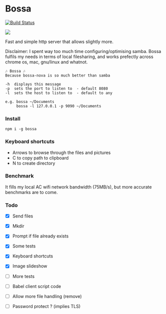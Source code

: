 # Bossa
[![Build Status](https://travis-ci.org/pldubouilh/bossa.svg?branch=master)](https://travis-ci.org/pldubouilh/bossa)

![](https://thumbs.gfycat.com/ScientificLoathsomeFruitfly-size_restricted.gif)

Fast and simple http server that allows slightly more.

Disclaimer: I spent way too much time configuring/optimising samba. Bossa fulfils my needs in terms of local filesharing, and works prefectly across chrome os, mac, gnu/linux and whatnot.

```
🎶 Bossa 🎶
Because bossa-nova is so much better than samba

-h  displays this message
-p  sets the port to listen to  - default 8080
-l  sets the host to listen to  - default to any

e.g. bossa ~/Documents
     bossa -l 127.0.0.1 -p 9090 ~/Documents
```

### Install
```
npm i -g bossa
```

### Keyboard shortcuts
 * Arrows to browse through the files and pictures
 * C to copy path to clipboard
 * N to create directory

### Benchmark
It fills my local AC wifi network bandwidth (75MB/s), but more accurate benchmarks are to come.

### Todo
- [x] Send files
- [x] Mkdir
- [x] Prompt if file already exists
- [x] Some tests
- [x] Keyboard shortcuts
- [x] Image slideshow
- [ ] More tests
- [ ] Babel client script code
- [ ] Allow more file handling (remove)
- [ ] Password protect ? (implies TLS)

